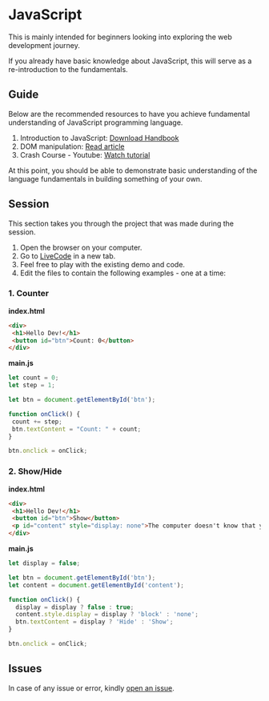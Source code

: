 # JavaScript
This is mainly intended for beginners looking into exploring the web development journey.

If you already have basic knowledge about JavaScript, this will serve as a re-introduction to the fundamentals.

## Guide
Below are the recommended resources to have you achieve fundamental understanding of JavaScript programming language.

1. Introduction to JavaScript: [Download Handbook](https://flaviocopes.pages.dev/books/js-handbook.pdf)
2. DOM manipulation: [Read article](https://developer.mozilla.org/en-US/docs/Learn/JavaScript/Client-side_web_APIs/Manipulating_documents)
3. Crash Course - Youtube: [Watch tutorial](https://www.youtube.com/watch?v=W6NZfCO5SIk)

At this point, you should be able to demonstrate basic understanding of the language fundamentals in building something of your own.

## Session
This section takes you through the project that was made during the session.

1. Open the browser on your computer.
2. Go to [LiveCode](https://henryhale.github.io/livecode) in a new tab.
3. Feel free to play with the existing demo and code.
4. Edit the files to contain the following examples - one at a time:

### 1. Counter

**index.html**

```html
<div>
 <h1>Hello Dev!</h1>
 <button id="btn">Count: 0</button>
</div>
```

**main.js**
```js
let count = 0;
let step = 1;

let btn = document.getElementById('btn');

function onClick() {
 count += step;
 btn.textContent = "Count: " + count;
}

btn.onclick = onClick;
```

### 2. Show/Hide

**index.html**

```html
<div>
 <h1>Hello Dev!</h1>
 <button id="btn">Show</button>
 <p id="content" style="display: none">The computer doesn't know that you are missing a semicolon. It sees what looks like two instructions in a row and assume you meant for them to be two separate instructions. But it could be something else, and the computer tells you about the problem so you make it clear what you want, instead of fixing it without telling you and ending up with a code that doesn't do what you want.</p>
</div>
```

**main.js**
```js
let display = false;

let btn = document.getElementById('btn');
let content = document.getElementById('content');

function onClick() {
  display = display ? false : true;
  content.style.display = display ? 'block' : 'none';
  btn.textContent = display ? 'Hide' : 'Show';
}

btn.onclick = onClick;
```

## Issues
In case of any issue or error, kindly [open an issue](https://github.com/kyucs/sessions/issues/new).
